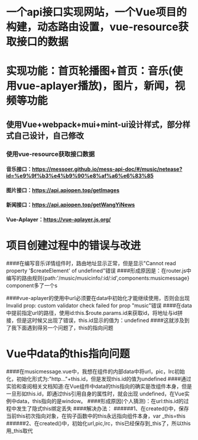 # 一个api接口实现网站，一个Vue项目的构建，动态路由设置，vue-resource获取接口的数据
#  实现功能：首页轮播图+首页：音乐(使用vue-aplayer播放)，图片，新闻，视频等功能
##  使用Vue+webpack+mui+mint-ui设计样式，部分样式自己设计，自己修改
###  使用vue-resource获取接口数据
####  音乐接口：https://messoer.github.io/mess-api-doc/#/music/netease?id=%e9%9f%b3%e4%b9%90%e8%af%a6%e6%83%85
####  图片接口：https://api.apiopen.top/getImages
####  新闻接口：https://api.apiopen.top/getWangYiNews
####  Vue-Aplayer：https://vue-aplayer.js.org/


#                    项目创建过程中的错误与改进
####在编写音乐详情组件时，路由地址显示正常，但是显示"Cannot read property '$createElement' of undefined"错误
####形成原因是：在router.js中编写的路由规则{path:'/music/musicinfo/:id/:id',components:musicmessage}  component多了一个s

####vue-aplayer的使用中url必须要在data中初始化才能继续使用，否则会出现Invalid prop: custom validator check failed for prop "music"错误
####在data中提前指定url的路径，使用id:this.$route.params.id来获取id，将地址与id拼接，但是这时候又出现了错误，this.id显示的值为：undefined
####这就涉及到了我下面遇到得另一个问题了，this的指向问题

#          Vue中data的this指向问题
####在musicmessage.vue中，我想在组件的内部data中将url，pic，lrc初始化，初始化形式为:"http..."+this.id，但是发现this.id的值为undefined
####通过实验和查阅相关文档知道:在Vue组件中data的this指向的确实是改组件本身，但是一旦形如this.id，即通过this引用自身的属性时，就会出现           undefined，在Vue实例中data，this指向的是window。
####形成原因(个人猜测)：在url:this.id的过程中发生了隐式this绑定丢失
####解决办法：
######1、在created()中，保存当前this初次指向对象，在钩子函数中的this永远指向组件本身，var _this=this
######2、在created()中，初始化url,pic,lrc，this已经保存到_this了，所以this用_this取代